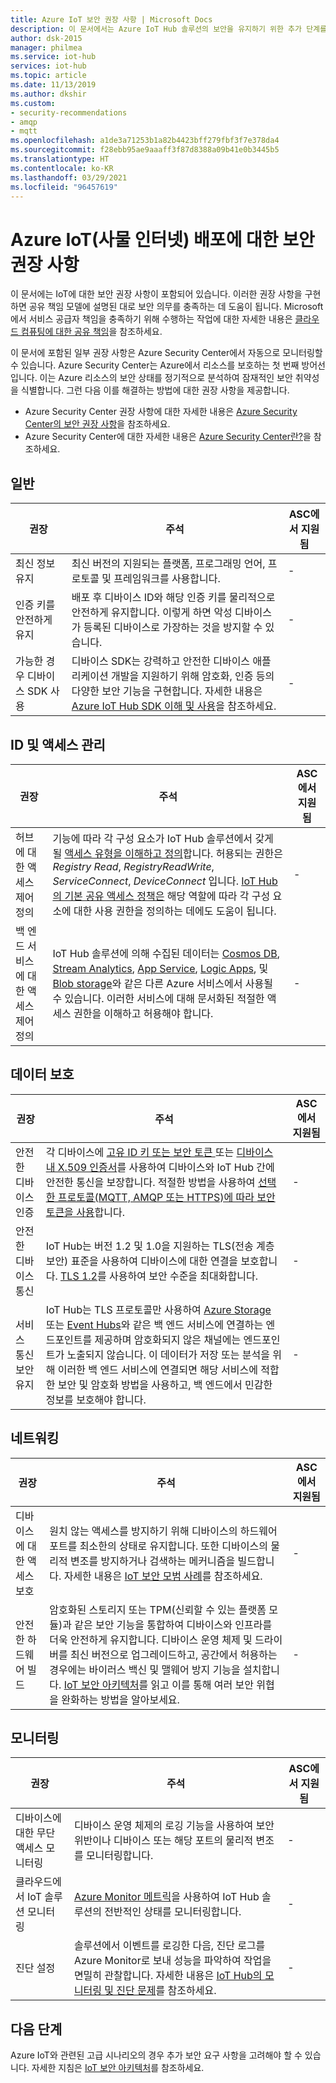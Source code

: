 ```yaml
---
title: Azure IoT 보안 권장 사항 | Microsoft Docs
description: 이 문서에서는 Azure IoT Hub 솔루션의 보안을 유지하기 위한 추가 단계를 간략히 설명합니다.
author: dsk-2015
manager: philmea
ms.service: iot-hub
services: iot-hub
ms.topic: article
ms.date: 11/13/2019
ms.author: dkshir
ms.custom:
- security-recommendations
- amqp
- mqtt
ms.openlocfilehash: a1de3a71253b1a82b4423bff279fbf3f7e378da4
ms.sourcegitcommit: f28ebb95ae9aaaff3f87d8388a09b41e0b3445b5
ms.translationtype: HT
ms.contentlocale: ko-KR
ms.lasthandoff: 03/29/2021
ms.locfileid: "96457619"
---
```

# <a name="security-recommendations-for-azure-internet-of-things-iot-deployment"></a>Azure IoT(사물 인터넷) 배포에 대한 보안 권장 사항

이 문서에는 IoT에 대한 보안 권장 사항이 포함되어 있습니다. 이러한 권장 사항을 구현하면 공유 책임 모델에 설명된 대로 보안 의무를 충족하는 데 도움이 됩니다. Microsoft에서 서비스 공급자 책임을 충족하기 위해 수행하는 작업에 대한 자세한 내용은 [클라우드 컴퓨팅에 대한 공유 책임](https://gallery.technet.microsoft.com/Shared-Responsibilities-81d0ff91)을 참조하세요.

이 문서에 포함된 일부 권장 사항은 Azure Security Center에서 자동으로 모니터링할 수 있습니다. Azure Security Center는 Azure에서 리소스를 보호하는 첫 번째 방어선입니다. 이는 Azure 리소스의 보안 상태를 정기적으로 분석하여 잠재적인 보안 취약성을 식별합니다. 그런 다음 이를 해결하는 방법에 대한 권장 사항을 제공합니다.

- Azure Security Center 권장 사항에 대한 자세한 내용은 [Azure Security Center의 보안 권장 사항](../security-center/security-center-recommendations.md)을 참조하세요.
- Azure Security Center에 대한 자세한 내용은 [Azure Security Center란?](../security-center/security-center-introduction.md)을 참조하세요.

## <a name="general"></a>일반

| 권장 | 주석 | ASC에서 지원됨 |
|-|----|--|
| 최신 정보 유지 | 최신 버전의 지원되는 플랫폼, 프로그래밍 언어, 프로토콜 및 프레임워크를 사용합니다. | - |
| 인증 키를 안전하게 유지 | 배포 후 디바이스 ID와 해당 인증 키를 물리적으로 안전하게 유지합니다. 이렇게 하면 악성 디바이스가 등록된 디바이스로 가장하는 것을 방지할 수 있습니다. | - |
| 가능한 경우 디바이스 SDK 사용 | 디바이스 SDK는 강력하고 안전한 디바이스 애플리케이션 개발을 지원하기 위해 암호화, 인증 등의 다양한 보안 기능을 구현합니다. 자세한 내용은 [Azure IoT Hub SDK 이해 및 사용](../iot-hub/iot-hub-devguide-sdks.md)을 참조하세요. | - |

## <a name="identity-and-access-management"></a>ID 및 액세스 관리 

| 권장 | 주석 | ASC에서 지원됨 |
|-|----|--|
| 허브에 대한 액세스 제어 정의 | 기능에 따라 각 구성 요소가 IoT Hub 솔루션에서 갖게 될 [액세스 유형을 이해하고 정의](iot-security-deployment.md#securing-the-cloud)합니다. 허용되는 권한은 *Registry Read*, *RegistryReadWrite*, *ServiceConnect*, *DeviceConnect* 입니다. [IoT Hub의 기본 공유 액세스 정책은](../iot-hub/iot-hub-devguide-security.md#access-control-and-permissions) 해당 역할에 따라 각 구성 요소에 대한 사용 권한을 정의하는 데에도 도움이 됩니다. | - |
| 백 엔드 서비스에 대한 액세스 제어 정의 | IoT Hub 솔루션에 의해 수집된 데이터는 [Cosmos DB](../cosmos-db/index.yml), [Stream Analytics](../stream-analytics/index.yml), [App Service](../app-service/index.yml), [Logic Apps](../logic-apps/index.yml), 및 [Blob storage](../storage/blobs/storage-blobs-introduction.md)와 같은 다른 Azure 서비스에서 사용될 수 있습니다. 이러한 서비스에 대해 문서화된 적절한 액세스 권한을 이해하고 허용해야 합니다. | - |

## <a name="data-protection"></a>데이터 보호

| 권장 | 주석 | ASC에서 지원됨 |
|-|----|--|
| 안전한 디바이스 인증 | 각 디바이스에 [고유 ID 키 또는 보안 토큰 ](iot-security-deployment.md#iot-hub-security-tokens) 또는 [디바이스 내 X.509 인증서](iot-security-deployment.md#x509-certificate-based-device-authentication)를 사용하여 디바이스와 IoT Hub 간에 안전한 통신을 보장합니다. 적절한 방법을 사용하여 [ 선택한 프로토콜(MQTT, AMQP 또는 HTTPS)에 따라 보안 토큰을 사용](../iot-hub/iot-hub-devguide-security.md)합니다. | - |
| 안전한 디바이스 통신 | IoT Hub는 버전 1.2 및 1.0을 지원하는 TLS(전송 계층 보안) 표준을 사용하여 디바이스에 대한 연결을 보호합니다. [TLS 1.2](https://tools.ietf.org/html/rfc5246)를 사용하여 보안 수준을 최대화합니다. | - |
| 서비스 통신 보안 유지 | IoT Hub는 TLS 프로토콜만 사용하여 [Azure Storage](../storage/index.yml) 또는 [Event Hubs](../event-hubs/index.yml)와 같은 백 엔드 서비스에 연결하는 엔드포인트를 제공하며 암호화되지 않은 채널에는 엔드포인트가 노출되지 않습니다. 이 데이터가 저장 또는 분석을 위해 이러한 백 엔드 서비스에 연결되면 해당 서비스에 적합한 보안 및 암호화 방법을 사용하고, 백 엔드에서 민감한 정보를 보호해야 합니다. | - |

## <a name="networking"></a>네트워킹

| 권장 | 주석 | ASC에서 지원됨 |
|-|----|--|
| 디바이스에 대한 액세스 보호 | 원치 않는 액세스를 방지하기 위해 디바이스의 하드웨어 포트를 최소한의 상태로 유지합니다. 또한 디바이스의 물리적 변조를 방지하거나 검색하는 메커니즘을 빌드합니다. 자세한 내용은 [IoT 보안 모범 사례](iot-security-best-practices.md)를 참조하세요. | - |
| 안전한 하드웨어 빌드 | 암호화된 스토리지 또는 TPM(신뢰할 수 있는 플랫폼 모듈)과 같은 보안 기능을 통합하여 디바이스와 인프라를 더욱 안전하게 유지합니다. 디바이스 운영 체제 및 드라이버를 최신 버전으로 업그레이드하고, 공간에서 허용하는 경우에는 바이러스 백신 및 맬웨어 방지 기능을 설치합니다. [IoT 보안 아키텍처](iot-security-architecture.md)를 읽고 이를 통해 여러 보안 위협을 완화하는 방법을 알아보세요. | - |

## <a name="monitoring"></a>모니터링

| 권장 | 주석 | ASC에서 지원됨 |
|-|----|--|
| 디바이스에 대한 무단 액세스 모니터링 |  디바이스 운영 체제의 로깅 기능을 사용하여 보안 위반이나 디바이스 또는 해당 포트의 물리적 변조를 모니터링합니다. | - |
| 클라우드에서 IoT 솔루션 모니터링 | [Azure Monitor 메트릭](../iot-hub/monitor-iot-hub.md)을 사용하여 IoT Hub 솔루션의 전반적인 상태를 모니터링합니다. | - |
| 진단 설정 | 솔루션에서 이벤트를 로깅한 다음, 진단 로그를 Azure Monitor로 보내 성능을 파악하여 작업을 면밀히 관찰합니다. 자세한 내용은 [IoT Hub의 모니터링 및 진단 문제](../iot-hub/monitor-iot-hub.md)를 참조하세요. | - |

## <a name="next-steps"></a>다음 단계

Azure IoT와 관련된 고급 시나리오의 경우 추가 보안 요구 사항을 고려해야 할 수 있습니다. 자세한 지침은 [IoT 보안 아키텍처](iot-security-architecture.md)를 참조하세요.